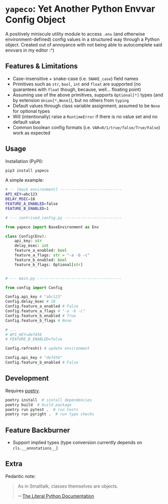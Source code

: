 # `yapeco`: Yet Another Python Envvar Config Object

A positively miniscule utility module to access `.env` (and otherwise environment-defined) config values in a structured way through a Python object. Created out of annoyance with not being able to autocomplete said envvars in my editor :^)

## Features & Limitations

- Case-insensitive + snake-case (i.e. `SNAKE_case`) field names
- Primitives such as `str`, `bool`, `int` and `float` are supported (no guarantees with `float` though, because, well... floating point)
- Assuming use of the above primitives, supports `Optional[*]` types (and by extension `Union[*,None]`), but no others from `typing`
- Default values through class variable assignment; assumed to be `None` for optional types
- Will (intentionally) raise a `RuntimeError` if there is no value set and no default value
- Common boolean config formats (i.e. `VAR=0/1/true/false/True/False`) work as expected

## Usage

Installation (PyPI):

```bash
pip3 install yapeco
```

A simple example:

```bash
# -- [mock environment] ---------------------------
API_KEY=abc123
DELAY_MSEC=18
FEATURE_A_ENABLED=false
FEATURE_B_ENABLED=1
```

```python
# --- contrived_config.py -------------------------

from yapeco import BaseEnvironment as Env

class Config(Env):
    api_key: str
    delay_msec: int
    feature_a_enabled: bool
    feature_a_flags: str = "-a -b -c"
    feature_b_enabled: bool
    feature_b_flags: Optional[str]


# --- main.py -------------------------------------

from config import Config

Config.api_key # "abc123"
Config.delay_msec # 18
Config.feature_a_enabled # False
Config.feature_a_flags # "-a -b -c"
Config.feature_b_enabled # True
Config.feature_b_flags # None

# ...
# API_KEY=def456
# FEATURE_B_ENABLED=false

Config.refresh() # update environment

Config.api_key # "def456"
Config.feature_b_enabled # False
```

## Development

Requires [poetry](https://python-poetry.org/).

```bash
poetry install  # install dependencies
poetry build  # build package
poetry run pytest .  # run tests
poetry run pyright .  # run type checks
```

## Feature Backburner

- Support implied types (type conversion currently depends on `cls.__annotations__`)

## Extra

Pedantic note:

> As in Smalltalk, classes themselves are objects. 
>
> —[The Literal Python Documentation](https://docs.python.org/3/tutorial/classes.html)
